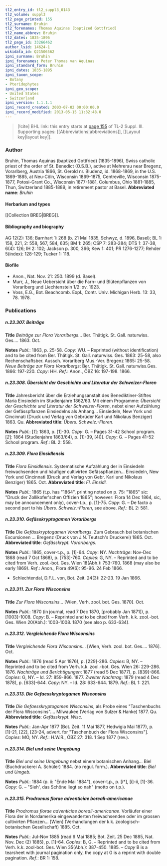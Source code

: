 ```yaml
---
tl2_entry_id: tl2_suppl3_0143
tl2_volume: suppl3
tl2_page_printed: 155
tl2_surname: Bruhin
tl2_forenames: Thomas Aquinas (baptized Gottfried)
tl2_name_abbrev: Bruhin
tl2_dates: 1835-1896
tl2_page_id: 33266462
author_lsid: 14624-1
wikidata_id: Q21506562
ipni_surname: Bruhin
ipni_forenames: Peter Thomas van Aquinas
ipni_standard_form: Bruhin
ipni_dates: 1835-1895
ipni_taxon_scope: 
- Botany
- Pteridophytes
ipni_geo_scope: 
- United States
- Switzerland
ipni_version: 1.1.1.1
ipni_record_created: 2003-07-02 00:00:00.0
ipni_record_modified: 2013-05-15 11:32:48.0
---
```



> [!cite] BHL link: this entry starts at [page 155](https://www.biodiversitylibrary.org/page/33266462) of TL-2 Suppl. III.
> Supporting pages: [[Abbreviations|abbreviations]], [[Layout key|layout key]].

### Author

Bruhin, Thomas Aquinas (baptized Gottfried) (1835-1896), Swiss catholic priest of the order of St. Benedict (O.S.B.), active at Mehrerau near Bregenz, Vorarlberg, Austria 1866, St. Gerold nr. Bludenz, id. 1868-1869, in the U.S. 1869-1885, at Neu-Cöln, Wisconsin 1869-1875, Centreville, Wisconsin 1875-1877, Potosi-Grant Co., Wisconsin 1877-1881, Columbus, Ohio 1881-1885, Thun, Switzerland 1885-1889, in retirement pastor at Basel. 
**Abbreviated name**: *Bruhin*

#### Herbarium and types

[[Collection BREG|BREG]].

#### Bibliography and biography

AG 12(2): 136; Barnhart 1: 268 (b. 21 Mai 1835, Schwyz, d. 1896, Basel); BL 1: 158, 221, 2: 558, 567, 584, 635; BM 1: 265; CSP 7: 283-284; DTS 1: 37-38, 6(4): 126; IH 2: 102; Jackson p. 300, 366; Kew 1: 401; PR 1276-1277; Rehder 5(index): 128-129; Tucker 1: 118.

#### Biofile

- Anon., Nat. Nov. 21: 250. 1899 (d. Basel).
- Murr, J., Neue Uebersicht über die Farn- und Blütenpflanzen von Vorarlberg und Liechtenstein 1/2: xv. 1923.
- Voss, E.G., Bot. Beachcomb. Expl., Contr. Univ. Michigan Herb. 13: 33, 78. 1978.

### Publications

##### n.23.307. Beiträge

**Title**
*Beiträge* zur *Flora Vorarlbergs*... Ber. Thätigk. St. Gall. naturwiss. Ges.... 1863. Oct.

**Notes**
*Publ*.: 1863, p. 25-58. *Copy*: WU. – Reprinted (without identification) and to be cited from Ber. Thätigk. St. Gall. naturwiss. Ges. 1863: 25-58, also Rechenschaftsber. Aussch. Vorarlberg Mus.-Ver. Bregenz 1865: 25-58.
*Neue Beiträge zur Flora Vorarlbergs*: Ber. Thätigk. St. Gall. naturwiss.Ges. 1866: 197-220.
*Copy*: HH.
*Ref*.: Anon., ÖBZ 16: 197-198. 1866.

##### n.23.308. Übersicht der Geschichte und Literatur der Schweizer-Floren

**Title**
Jahresbericht über die Erziehungsanstalt des Benediktiner-Stiftes Maria Einsiedeln im Studienjahre 1862/63. Mit einem Programme: *Übersicht der Geschichte und Literatur der Schweizer-Floren*, nebst einer Aufzählung der Gefässpflanzen Einsiedelns als Anhang... Einsiedeln, New York und Cincinnati (Druck und Verlag von Gebrüder Karl und Nikolaus Benziger) 1863. Qu.
**Abbreviated title**: *Übers. Schweiz.-Floren*.

**Notes**
*Publ*.: \[*1*\]: 1863, p. \[1\]-30. *Copy*: G. – Pages 31-42 School program.
\[*2*\]: 1864 (Studienjahre 1863/64), p. \[1\]-39, \[40\]. *Copy*: G. – Pages 41-52 School program.
*Ref*.: BL 2: 558.

##### n.23.309. Flora Einsidlensis

**Title**
*Flora Einsidlensis*. Systematische Aufzählung der in Einsiedeln freiwachsenden und häufiger cultivirten Gefässpflanzen... Einsiedeln, New York und Cincinnati (Druck und Verlag von Gebr. Karl und Nikolaus Benziger) 1865. Oct.
**Abbreviated title**: *Fl. Einsidl.*

**Notes**
*Publ*.: 1865 (t.p. has "1864", printing noted on p. 75: "1865" sic: "Druck der Zollikofer'schen Offizien 1865"; however: Flora 14 Dec 1864, sic, may be announcement only), cover-t.p., p. \[1\]-75. *Copy*: G. – De facto a second part to his *Übers. Schweiz.-Floren*, see above.
*Ref*.: BL 2: 581.

##### n.23.310. Gefässkryptogamen Vorarlbergs

**Title**
Die *Gefässkryptogamen Vorarlbergs*. Zum Gebrauch bei botanischen Excursionen ... Bregenz (Druck von J.N. Teutsch's Druckerei) 1865. Oct.
**Abbreviated title**: *Gefässkrypt. Vorarlbergs*.

**Notes**
*Publ*.: 1865, cover-t.p., p. \[1\]-64. *Copy*: NY.
*Nachträge*: Nov-Dec 1868 (read 7 Oct 1868), p. \[753\]-760. *Copies*: G, NY. – Reprinted and to be cited from Verh. zool.-bot. Ges. Wien 18(Abh.): 753-760. 1868 (may also be early 1869).
*Ref*.: Anon., Flora 49(6): 95-96. 24 Feb 1866.
- Schlechtendal, D.F.L. von, Bot. Zeit. 24(3): 22-23. 19 Jan 1866.

##### n.23.311. Zur Flora Wisconsins

**Title**
*Zur Flora Wisconsins*... \[Wien, Verh. zool. bot. Ges. 1870\]. Oct.

**Notes**
*Publ*.: 1870 (in journal, read 7 Dec 1870, \[probably Jan 1871\]), p. \[1003\]-1008. *Copy*: B. – Reprinted and to be cited from Verh. k.k. zool.-bot. Ges. Wien 20(Abh.): 1003-1008. 1870 (see also p. 633-634).

##### n.23.312. Vergleichende Flora Wisconsins

**Title**
*Vergleichende Flora Wisconsins*... \[Wien, Verh. zool. bot. Ges.... 1876\]. Oct.

**Notes**
*Publ*.: 1876 (read 5 Apr 1876), p. \[229\]-286. *Copies*: B, NY. – Reprinted and to be cited from Verh. k.k. zool.-bot. Ges. Wien 26: 229-286. 1876.
*Nachträge und Berichtigungen*: 1877 (read 5 Dec 1877), p. \[839\]-866. *Copies*: G, NY. – Id. 27: 859-866. 1877.
*Zweiter Nachtrag*: 1879 (read 4 Dec 1878), p. \[633\]-644. *Copy*: NY. – Id. 28: 633-644. 1879.
*Ref*.: BL 1: 221.

##### n.23.313. Die Gefaesskryptogamen Wisconsins

**Title**
*Die Gefaesskryptogamen Wisconsins*, als Probe eines "Taschenbuchs der Flora Wisconsins".... Milwaukee (Verlag von Sulzer & Hanke) 1877. Qu.
**Abbreviated title**: *Gefässkrypt. Wisc.*

**Notes**
*Publ*.: Jan-Apr 1877 (Bot. Zeit. 11 Mai 1877, Hedwigia Mai 1877), p. \[1\]-21, \[22\], \[23-24, advert. for "Taschenbuch der Flora Wisconsins"\]. *Copies*: MO, NY.
*Ref*.: H.W.R., ÖBZ 27: 318. 1 Sep 1877 (rev.).

##### n.23.314. Biel und seine Umgebung

**Title**
*Biel und seine Umgebung* nebst einem botanischen Anhang... Biel (Buchdruckerei A. Schüler) 1884. (no regul. form.).
**Abbreviated title**: *Biel und Umgeb.*

**Notes**
*Publ*.: 1884 (p. ii: "Ende Mai 1884"), cover-t.p., p. \[i\*\], \[i\]-ii, \[1\]-36. *Copy*: G. – "Sieh', das Schöne liegt so nah" (motto on t.p.).

##### n.23.315. Prodromus florae adventiciae boreali-americanae

**Title**
*Prodromus florae adventiciae boreali-americanae*. Vorläufer einer Flora der in Nordamerika eingewanderten freiwachsenden oder im grossen cultivirten Pflanzen... \[Wien\] (Verhandlungen der k.k. zoologisch-botanischen Gesellschaft) 1885. Oct.

**Notes**
*Publ*.: Jul-Nov 1885 (read 6 Mai 1885; Bot. Zeit. 25 Dec 1885, Nat. Nov. Dec (2) 1885), p. \[1\]-64. *Copies*: B, G. – Reprinted and to be cited from Verh. k.k. zool-bot. Ges. Wien 35(Abh.): 387-450. 1885. – *Copy* B is a tearsheet with journal pagination only, the copy at G is a reprint with double pagination.
*Ref*.: BR 1: 158.

